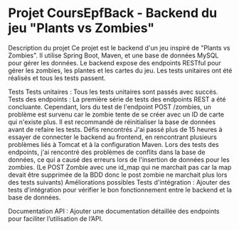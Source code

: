 # Projet CoursEpfBack - Backend du jeu "Plants vs Zombies"

Description du projet
Ce projet est le backend d'un jeu inspiré de "Plants vs Zombies". Il utilise Spring Boot, Maven, et une base de données MySQL pour gérer les données. Le backend expose des endpoints RESTful pour gérer les zombies, les plantes et les cartes du jeu. Les tests unitaires ont été réalisés et tous les tests passent.

Tests
Tests unitaires : Tous les tests unitaires sont passés avec succès.
Tests des endpoints : La première série de tests des endpoints REST a été concluante. Cependant, lors du test de l'endpoint POST /zombies, un problème est survenu car le zombie tente de se créer avec un ID de carte qui n'existe plus. Il est recommandé de réinitialiser la base de données avant de refaire les tests.
Défis rencontrés
J'ai passé plus de 15 heures à essayer de connecter le backend au frontend, en rencontrant plusieurs problèmes liés à Tomcat et à la configuration Maven.
Lors des tests des endpoints, j'ai rencontré des problèmes de conflits dans la base de données, ce qui a causé des erreurs lors de l'insertion de données pour les zombies. (Le POST Zombie avec une id_map qui ne marchait pas car la map devait être supprimée de la BDD donc le post zombie ne marchait plus lors des tests suivants)
Améliorations possibles
Tests d'intégration : Ajouter des tests d'intégration pour vérifier le bon fonctionnement entre le backend et la base de données.

Documentation API : Ajouter une documentation détaillée des endpoints pour faciliter l’utilisation de l’API.
